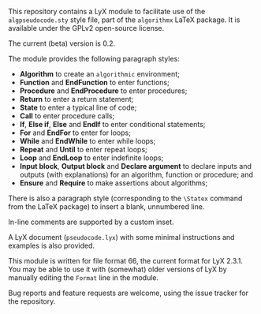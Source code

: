 This repository contains a LyX module to facilitate use of the `algpseudocode.sty` style file, part of the `algorithmx` LaTeX package. It is available under the GPLv2 open-source license.

The current (beta) version is 0.2.

The module provides the following paragraph styles:

* __Algorithm__ to create an `algorithmic` environment;
* __Function__ and __EndFunction__ to enter functions;
* __Procedure__ and __EndProcedure__ to enter procedures;
* __Return__ to enter a return statement;
* __State__ to enter a typical line of code;
* __Call__ to enter procedure calls;
* __If__, __Else if__, __Else__ and __EndIf__ to enter conditional statements;
* __For__ and __EndFor__ to enter for loops;
* __While__ and __EndWhile__ to enter while loops;
* __Repeat__ and __Until__ to enter repeat loops;
* __Loop__ and __EndLoop__ to enter indefinite loops;
* __Input block__, __Output block__ and __Declare argument__ to declare inputs
and outputs (with explanations) for an algorithm, function or procedure; and
* __Ensure__ and __Require__ to make assertions about algorithms;

There is also a paragraph style (corresponding to the `\Statex` command from the LaTeX package) to insert a blank, unnumbered line.

In-line comments are supported by a custom inset.

A LyX document (`pseudocode.lyx`) with some minimal instructions and examples is also provided.

This module is written for file format 66, the current format for LyX 2.3.1. You may be able to use it with (somewhat) older versions of LyX by manually editing the `Format` line in the module.

Bug reports and feature requests are welcome, using the issue tracker for the repository.

